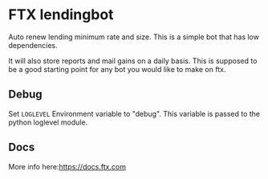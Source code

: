 # FTX lendingbot

Auto renew lending minimum rate and size. This is a simple bot that has low dependencies.

It will also store reports and mail gains on a daily basis. This is supposed to be a good starting point for any bot you would like to make on ftx. 

## Debug

Set `LOGLEVEL` Environment variable to "debug". This variable is passed to the python loglevel module.

## Docs
More info here:https://docs.ftx.com 
